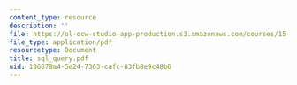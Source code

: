 ```yaml
---
content_type: resource
description: ''
file: https://ol-ocw-studio-app-production.s3.amazonaws.com/courses/15-564-information-technology-i-spring-2003/186878a45e247363cafc83fb8e9c48b6_sql_query.pdf
file_type: application/pdf
resourcetype: Document
title: sql_query.pdf
uid: 186878a4-5e24-7363-cafc-83fb8e9c48b6
---
```

